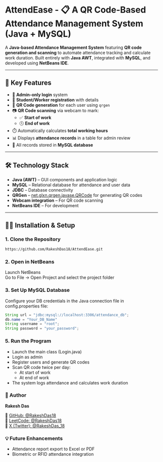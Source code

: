# AttendEase - 📋 A QR Code-Based Attendance Management System (Java + MySQL)

A **Java-based Attendance Management System** featuring **QR code generation and scanning** to automate attendance tracking and calculate work duration. Built entirely with **Java AWT**, integrated with **MySQL**, and developed using **NetBeans IDE**.

---

## 🚀 Key Features

- 🔐 **Admin-only login** system
- 👥 **Student/Worker registration** with details
- 📇 **QR Code generation** for each user using `qrgen`
- 📷 **QR Code scanning** via webcam to mark:
  - ✅ **Start of work**
  - 🕔 **End of work**
- ⏱️ Automatically calculates **total working hours**
- 📊 Displays **attendance records** in a table for admin review
- 💾 All records stored in **MySQL database**

---

## 🛠️ Technology Stack

- **Java (AWT)** – GUI components and application logic
- **MySQL** – Relational database for attendance and user data
- **JDBC** – Database connectivity
- **QRGen** – [net.glxn.qrgen.javase.QRCode](https://github.com/kenglxn/QRGen) for generating QR codes
- **Webcam integration** – For QR code scanning
- **NetBeans IDE** – For development

---

## 🧑‍💻 Installation & Setup

### 1. Clone the Repository

```bash
https://github.com/RakeshDas18/AttendEase.git
```

### 2. Open in NetBeans

Launch NetBeans <br>
Go to File → Open Project and select the project folder

### 3. Set Up MySQL Database

Configure your DB credentials in the Java connection file in config.properties file:

```java
String url = "jdbc:mysql://localhost:3306/attendance_db";
db.name = "Your_DB_Name"
String username = "root";
String password = "your_password";
```


### 5. Run the Program

- Launch the main class (Login.java)
- Login as admin
- Register users and generate QR codes
- Scan QR code twice per day:
  - At start of work
  - At end of work
- The system logs attendance and calculates work duration


### 🙋 Author

**Rakesh Das**  

🔗 [GitHub: @RakeshDas18](https://github.com/RakeshDas18)  
🔗 [LeetCode: @RakeshDas18](https://leetcode.com/RakeshDas18)  
🔗 [X (Twitter): @RakeshDas_18](https://twitter.com/RakeshDas_18)

### 💡 Future Enhancements

- Attendance report export to Excel or PDF
- Biometric or RFID attendance integration
